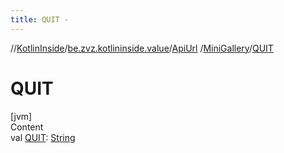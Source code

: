 ```yaml
---
title: QUIT -
---
```

//[KotlinInside](../../../index.md)/[be.zvz.kotlininside.value](../../index.md)/[ApiUrl](../index.md)
/[MiniGallery](index.md)/[QUIT](-q-u-i-t.md)

# QUIT

[jvm]  
Content  
val [QUIT](-q-u-i-t.md): [String](https://docs.oracle.com/javase/7/docs/api/java/lang/String.html)  



